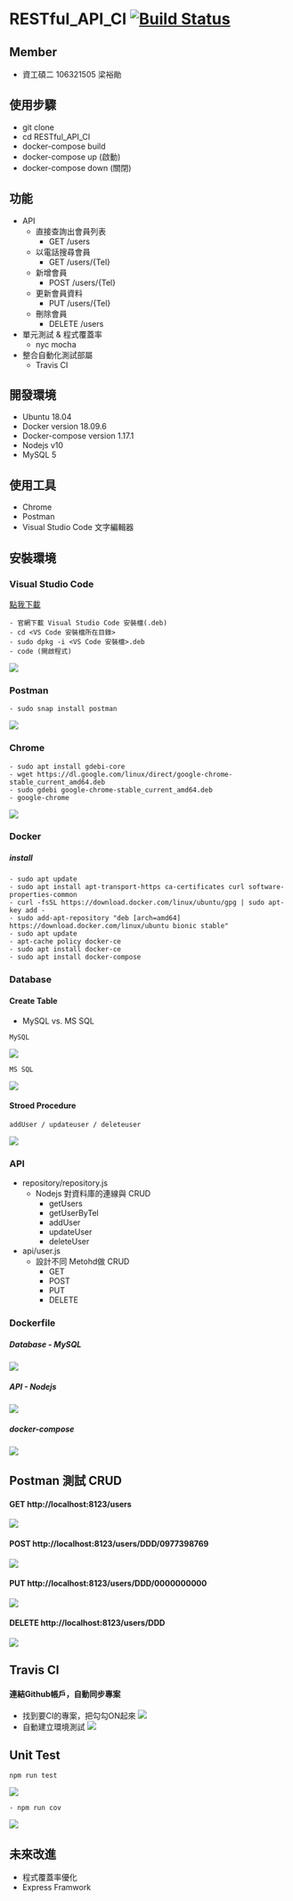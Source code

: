 # RESTful_API_CI [![Build Status](https://travis-ci.org/NCNU-OpenSource/RESTful_API_CI.svg?branch=master)](https://travis-ci.org/NCNU-OpenSource/RESTful_API_CI)

## Member
- 資工碩二 106321505 梁裕勛

## 使用步驟
- git clone
- cd RESTful_API_CI
- docker-compose build
- docker-compose up   (啟動)
- docker-compose down (關閉)

## 功能
- API
  - 直接查詢出會員列表
    - GET /users
  - 以電話搜尋會員
    - GET /users/{Tel}
  - 新增會員
    - POST /users/{Tel}
  - 更新會員資料
    - PUT /users/{Tel}
  - 刪除會員
    - DELETE /users
- 單元測試 & 程式覆蓋率
  - nyc mocha
- 整合自動化測試部屬
  - Travis CI 

## 開發環境
- Ubuntu 18.04
- Docker version 18.09.6
- Docker-compose version 1.17.1
- Nodejs v10
- MySQL 5

## 使用工具
- Chrome
- Postman
- Visual Studio Code 文字編輯器

## 安裝環境
### Visual Studio Code
[點我下載](https://code.visualstudio.com/docs/?dv=linux64_deb)
```
- 官網下載 Visual Studio Code 安裝檔(.deb)  
- cd <VS Code 安裝檔所在目錄>
- sudo dpkg -i <VS Code 安裝檔>.deb
- code (開啟程式)
```
![](https://i.imgur.com/XXu8BAk.png)
### Postman
```
- sudo snap install postman
```
![](https://i.imgur.com/SsVC92q.png)
### Chrome
```
- sudo apt install gdebi-core
- wget https://dl.google.com/linux/direct/google-chrome-stable_current_amd64.deb
- sudo gdebi google-chrome-stable_current_amd64.deb
- google-chrome
```
![](https://i.imgur.com/RG1mkox.png)
### Docker 
##### install
```
- sudo apt update
- sudo apt install apt-transport-https ca-certificates curl software-properties-common
- curl -fsSL https://download.docker.com/linux/ubuntu/gpg | sudo apt-key add -
- sudo add-apt-repository "deb [arch=amd64] https://download.docker.com/linux/ubuntu bionic stable"
- sudo apt update
- apt-cache policy docker-ce
- sudo apt install docker-ce
- sudo apt install docker-compose
```
### Database
#### Create Table
-  MySQL vs. MS SQL
```
MySQL
```
![](https://i.imgur.com/RuTWu2Q.png)
```
MS SQL
```
![](https://i.imgur.com/o39ygIq.png)
#### Stroed Procedure
```
addUser / updateuser / deleteuser
```
![](https://i.imgur.com/iIKU8Ta.png)

### API
- repository/repository.js
  - Nodejs 對資料庫的連線與 CRUD
    - getUsers
    - getUserByTel
    - addUser
    - updateUser
    - deleteUser
- api/user.js
  - 設計不同 Metohd做 CRUD
    - GET
    - POST
    - PUT
    - DELETE

### Dockerfile
##### Database - MySQL
![](https://i.imgur.com/rdJqdY4.png)

##### API - Nodejs
![](https://i.imgur.com/bO6ecns.png)

##### docker-compose
![](https://i.imgur.com/uIifHVj.png)


## Postman 測試 CRUD
#### GET http://localhost:8123/users 
![](https://i.imgur.com/lLfOqP5.png)
#### POST http://localhost:8123/users/DDD/0977398769 
![](https://i.imgur.com/OepnBPn.png)
#### PUT http://localhost:8123/users/DDD/0000000000 
![](https://i.imgur.com/4s9UltY.png)
#### DELETE http://localhost:8123/users/DDD
![](https://i.imgur.com/vMHKCxr.png)

## Travis CI
#### 連結Github帳戶，自動同步專案
- 找到要CI的專案，把勾勾ON起來
![](https://i.imgur.com/oHfpVdt.png)
- 自動建立環境測試
![](https://i.imgur.com/Xm7pIyi.png)

## Unit Test
```
npm run test
```
![](https://i.imgur.com/ovClR2V.png)
```
- npm run cov
```
![](https://i.imgur.com/U1y6jLw.png)

## 未來改進
- 程式覆蓋率優化
- Express Framwork

